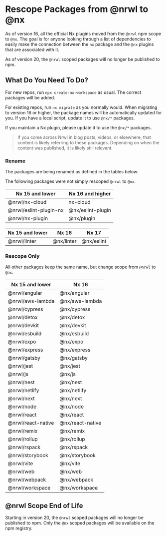 # Rescope Packages from @nrwl to @nx

As of version 16, all the official Nx plugins moved from the `@nrwl` npm scope to `@nx`. The goal is for anyone looking through a list of dependencies to easily make the connection between the `nx` package and the `@nx` plugins that are associated with it.

As of version 20, the `@nrwl` scoped packages will no longer be published to npm.

## What Do You Need To Do?

For new repos, run `npx create-nx-workspace` as usual. The correct packages will be added.

For existing repos, run `nx migrate` as you normally would. When migrating to version 16 or higher, the package names will be automatically updated for you. If you have a local script, update it to use `@nx/*` packages.

If you maintain a Nx plugin, please update it to use the `@nx/*` packages.

> If you come across Nrwl in blog posts, videos, or elsewhere, that content is likely referring to these packages. Depending on when the content was published, it is likely still relevant.

### Rename

The packages are being renamed as defined in the tables below:

The following packages were not simply rescoped `@nrwl` to `@nx`.

| Nx 15 and lower        | Nx 16 and higher  |
| ---------------------- | ----------------- |
| @nrwl/nx-cloud         | nx-cloud          |
| @nrwl/eslint-plugin-nx | @nx/eslint-plugin |
| @nrwl/nx-plugin        | @nx/plugin        |

| Nx 15 and lower | Nx 16      | Nx 17      |
| --------------- | ---------- | ---------- |
| @nrwl/linter    | @nx/linter | @nx/eslint |

### Rescope Only

All other packages keep the same name, but change scope from `@nrwl` to `@nx`.

| Nx 15 and lower    | Nx 16            |
| ------------------ | ---------------- |
| @nrwl/angular      | @nx/angular      |
| @nrwl/aws-lambda   | @nx/aws-lambda   |
| @nrwl/cypress      | @nx/cypress      |
| @nrwl/detox        | @nx/detox        |
| @nrwl/devkit       | @nx/devkit       |
| @nrwl/esbuild      | @nx/esbuild      |
| @nrwl/expo         | @nx/expo         |
| @nrwl/express      | @nx/express      |
| @nrwl/gatsby       | @nx/gatsby       |
| @nrwl/jest         | @nx/jest         |
| @nrwl/js           | @nx/js           |
| @nrwl/nest         | @nx/nest         |
| @nrwl/netlify      | @nx/netlify      |
| @nrwl/next         | @nx/next         |
| @nrwl/node         | @nx/node         |
| @nrwl/react        | @nx/react        |
| @nrwl/react-native | @nx/react-native |
| @nrwl/remix        | @nx/remix        |
| @nrwl/rollup       | @nx/rollup       |
| @nrwl/rspack       | @nx/rspack       |
| @nrwl/storybook    | @nx/storybook    |
| @nrwl/vite         | @nx/vite         |
| @nrwl/web          | @nx/web          |
| @nrwl/webpack      | @nx/webpack      |
| @nrwl/workspace    | @nx/workspace    |

## @nrwl Scope End of Life

Starting in version 20, the `@nrwl` scoped packages will no longer be published to npm. Only the `@nx` scoped packages will be available on the npm registry.
